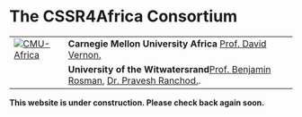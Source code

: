 # The CSSR4Africa Consortium

<table class="style-1">
<tbody>
<tr>
<td><a href="https://www.africa.engineering.cmu.edu/"><img class="alignnone wp-image-669 size-medium" src="https://cssr4africa.github.io/images/CMU_Africa_Horiz_SECONDARY_Red_and_Gray.png" alt="CMU-Africa" /></a></td>
<td><strong>Carnegie Mellon University Africa</strong> <a href="https://www.africa.engineering.cmu.edu/">Prof. David Vernon.</a></td>
</tr>
<tr>
<td><a href="https://www.wits.ac.za/csam/"><img class="alignnone wp-image-433 size-full" src="https://cssr4africa.github.io/images/Wits_Centenary_Logo_Large.png" alt=""/></a></td>
<td><strong>University of the Witwatersrand</strong><a href="https://www.wits.ac.za/csam/" target="_blank" rel="noopener">Prof. Benjamin Rosman</a>,  <a href="https://www.wits.ac.za/csam/" target="_blank" rel="noopener">Dr. Pravesh Ranchod.</a>.</td>
</tr>
 </tbody>
</table>

<strong> This website is under construction. Please check back again soon.</strong>